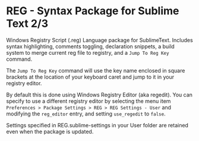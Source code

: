 REG - Syntax Package for Sublime Text 2/3
============

Windows Registry Script (.reg) Language package for SublimeText. Includes syntax highlighting, comments toggling, declaration snippets, a build system to merge current reg file to registry, and a `Jump To Reg Key` command.

The `Jump To Reg Key` command will use the key name enclosed in square brackets at the location of your keyboard caret and jump to it in your registry editor.

By default this is done using Windows Registry Editor (aka regedit). You can specify to use a different registry editor by selecting the menu item `Preferences > Package Settings > REG > REG Settings - User` and modifying the `reg_editor` entry, and setting `use_regedit` to `false`.

Settings specified in REG.sublime-settings in your User folder are retained even when the package is updated.
